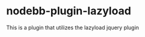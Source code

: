 nodebb-plugin-lazyload
======================

This is a plugin that utilizes the lazyload jquery plugin
